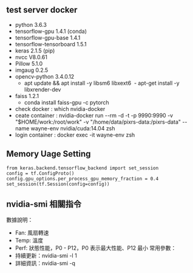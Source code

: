 
## test server docker

- python 3.6.3           
- tensorflow-gpu            1.4.1 (conda)
- tensorflow-gpu-base       1.4.1
- tensorflow-tensorboard    1.5.1
- keras                     2.1.5 (pip)
- nvcc V8.0.61
- Pillow 5.1.0
- imgaug 0.2.5
- opencv-python 3.4.0.12
  - apt update && apt install -y libsm6 libxext6
  - apt-get install -y libxrender-dev
- faiss 1.2.1
  - conda install faiss-gpu -c pytorch
- check docker : which nvidia-docker
- ceate container : nvidia-docker run --rm -d -t -p 9990:9990 -v "$HOME/work:/root/work" -v "/home/data/pixrs-data:/pixrs-data" --name wayne-env nvidia/cuda:14.04 zsh
- login container : docker exec -it wayne-env zsh

## Memory Uage Setting

```
from keras.backend.tensorflow_backend import set_session
config = tf.ConfigProto()
config.gpu_options.per_process_gpu_memory_fraction = 0.4
set_session(tf.Session(config=config))
```

## nvidia-smi 相關指令

數據說明：
- Fan: 風扇轉速
- Temp: 溫度
- Perf: 狀態性能，P0 - P12，P0 表示最大性能、P12 最小
常用參數：
- 持續更新：nvidia-smi -l 1
- 詳細資訊：nvidia-smi -q
